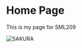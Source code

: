 <H1>Home Page</H1>
<p>This is my page for SML209</p>
<a href="https://commons.wikimedia.org/wiki/File:Senyera_(Pl._Octavi%C3%A0,_S._Cugat_del_Vall%C3%A8s)_01.jpg" title="view Image Source">
</a>
<p>
<img class="imgLeft2" src="https://upload.wikimedia.org/wikipedia/commons/7/7a/Senyera_%28Pl._Octavi%C3%A0%2C_S._Cugat_del_Vall%C3%A8s%29_01.jpg" alt="SAKURA">
</p>

